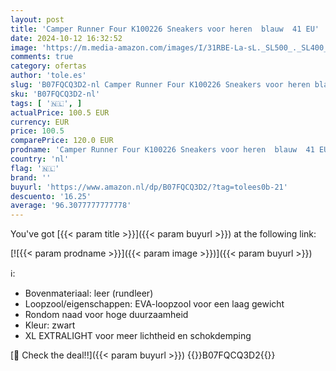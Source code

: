 ```yaml
---
layout: post
title: 'Camper Runner Four K100226 Sneakers voor heren  blauw  41 EU'
date: 2024-10-12 16:32:52
image: 'https://m.media-amazon.com/images/I/31RBE-La-sL._SL500_._SL400_.jpg'
comments: true
category: ofertas
author: 'tole.es'
slug: 'B07FQCQ3D2-nl Camper Runner Four K100226 Sneakers voor heren blauw 41 EU'
sku: 'B07FQCQ3D2-nl'
tags: [ '🇳🇱', ]
actualPrice: 100.5 EUR
currency: EUR
price: 100.5
comparePrice: 120.0 EUR
prodname: 'Camper Runner Four K100226 Sneakers voor heren  blauw  41 EU'
country: 'nl'
flag: '🇳🇱'
brand: ''
buyurl: 'https://www.amazon.nl/dp/B07FQCQ3D2/?tag=tolees0b-21'
descuento: '16.25'
average: '96.3077777777778'
---
```


You've got [{{< param title >}}]({{< param buyurl >}}) at the following link:

[![{{< param prodname >}}]({{< param image >}})]({{< param buyurl >}})

ℹ️:

- Bovenmateriaal: leer (rundleer)
- Loopzool/eigenschappen: EVA-loopzool voor een laag gewicht
- Rondom naad voor hoge duurzaamheid
- Kleur: zwart
- XL EXTRALIGHT voor meer lichtheid en schokdemping

[🛒 Check the deal!!]({{< param buyurl >}})
{{<world>}}B07FQCQ3D2{{</world>}}
